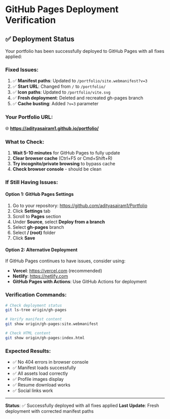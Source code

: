 # GitHub Pages Deployment Verification

## ✅ **Deployment Status**

Your portfolio has been successfully deployed to GitHub Pages with all fixes applied:

### **Fixed Issues:**
1. ✅ **Manifest paths**: Updated to `/portfolio/site.webmanifest?v=3`
2. ✅ **Start URL**: Changed from `/` to `/portfolio/`
3. ✅ **Icon paths**: Updated to `/portfolio/vite.svg`
4. ✅ **Fresh deployment**: Deleted and recreated gh-pages branch
5. ✅ **Cache busting**: Added `?v=3` parameter

### **Your Portfolio URL:**
🌐 **https://adityasairam1.github.io/portfolio/**

### **What to Check:**
1. **Wait 5-10 minutes** for GitHub Pages to fully update
2. **Clear browser cache** (Ctrl+F5 or Cmd+Shift+R)
3. **Try incognito/private browsing** to bypass cache
4. **Check browser console** - should be clean

### **If Still Having Issues:**

#### Option 1: GitHub Pages Settings
1. Go to your repository: https://github.com/adityasairam1/Portfolio
2. Click **Settings** tab
3. Scroll to **Pages** section
4. Under **Source**, select **Deploy from a branch**
5. Select **gh-pages** branch
6. Select **/ (root)** folder
7. Click **Save**

#### Option 2: Alternative Deployment
If GitHub Pages continues to have issues, consider using:
- **Vercel**: https://vercel.com (recommended)
- **Netlify**: https://netlify.com
- **GitHub Pages with Actions**: Use GitHub Actions for deployment

### **Verification Commands:**
```bash
# Check deployment status
git ls-tree origin/gh-pages

# Verify manifest content
git show origin/gh-pages:site.webmanifest

# Check HTML content
git show origin/gh-pages:index.html
```

### **Expected Results:**
- ✅ No 404 errors in browser console
- ✅ Manifest loads successfully
- ✅ All assets load correctly
- ✅ Profile images display
- ✅ Resume download works
- ✅ Social links work

---

**Status**: ✅ Successfully deployed with all fixes applied
**Last Update**: Fresh deployment with corrected manifest paths
